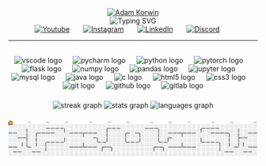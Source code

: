 <div align="center">
    <a href="https://github.com/fidok15"><img width="256px" alt="Adam Korwin" src="https://i.imgur.com/76pWVpu.png"/></a>
</div>

<div align="center">
    <img src="https://readme-typing-svg.demolab.com?font=Fira+Code&pause=1000&color=90D5FF&center=true&vCenter=true&width=435&lines=Hi+I+am+Adam;Machine+learning+enthusiast;Always+learning+new+things" alt="Typing SVG" /></a>
</div>

<div align="center">
    <a href="https://www.youtube.com/c/fidok15"><img width="32px" alt="Youtube" title="Youtube" src="https://i.imgur.com/eZdRx7S.png"/></a>
  &#8287;&#8287;&#8287;&#8287;&#8287;
    <a href="https://www.instagram.com/_fidok_/"><img width="32px" alt="Instagram" title="Instagram" src="https://i.imgur.com/hIhkcVm.png"/></a>
  &#8287;&#8287;&#8287;&#8287;&#8287;
    <a href="https://www.linkedin.com/in/adam-korwin-a6a1a1343/"><img width="32px" alt="LinkedIn" title="LinkedIn" src="https://i.imgur.com/jh6hiQe.png"/></a>
  &#8287;&#8287;&#8287;&#8287;&#8287;
    <a href="https://discord.com/users/390594145196048406"><img width="32px" alt="Discord" title="Discord" src="https://i.imgur.com/nS3Laa5.png"/></a>
  &#8287;&#8287;&#8287;&#8287;&#8287;
</div>

<hr />

<br clear="both">

<div align="center">
  <img src="https://cdn.jsdelivr.net/gh/devicons/devicon/icons/vscode/vscode-original.svg" height="40" alt="vscode logo"  />
  <img width="14" />
  <img src="https://cdn.jsdelivr.net/gh/devicons/devicon/icons/pycharm/pycharm-original.svg" height="40" alt="pycharm logo"  />
  <img width="14" />
  <img src="https://cdn.jsdelivr.net/gh/devicons/devicon/icons/python/python-original.svg" height="40" alt="python logo"  />
  <img width="14" />
  <img src="https://cdn.jsdelivr.net/gh/devicons/devicon/icons/pytorch/pytorch-original.svg" height="40" alt="pytorch logo"  />
  <img width="14" />
  <img src="https://cdn.jsdelivr.net/gh/devicons/devicon/icons/flask/flask-original.svg" height="40" alt="flask logo"  />
  <img width="14" />
  <img src="https://cdn.jsdelivr.net/gh/devicons/devicon/icons/numpy/numpy-original.svg" height="40" alt="numpy logo"  />
  <img width="14" />
  <img src="https://cdn.jsdelivr.net/gh/devicons/devicon/icons/pandas/pandas-original.svg" height="40" alt="pandas logo"  />
  <img width="14" />
  <img src="https://cdn.jsdelivr.net/gh/devicons/devicon/icons/jupyter/jupyter-original.svg" height="40" alt="jupyter logo"  />
  <img width="14" />
  <img src="https://cdn.jsdelivr.net/gh/devicons/devicon/icons/mysql/mysql-original.svg" height="40" alt="mysql logo"  />
  <img width="14" />
  <img src="https://cdn.jsdelivr.net/gh/devicons/devicon/icons/java/java-original.svg" height="40" alt="java logo"  />
  <img width="14" />
  <img src="https://cdn.jsdelivr.net/gh/devicons/devicon/icons/c/c-original.svg" height="40" alt="c logo"  />
  <img width="14" />
  <img src="https://cdn.jsdelivr.net/gh/devicons/devicon/icons/html5/html5-original.svg" height="40" alt="html5 logo"  />
  <img width="14" />
  <img src="https://cdn.jsdelivr.net/gh/devicons/devicon/icons/css3/css3-original.svg" height="40" alt="css3 logo"  />
  <img width="14" />
  <img src="https://cdn.jsdelivr.net/gh/devicons/devicon/icons/git/git-original.svg" height="40" alt="git logo"  />
  <img width="14" />
  <img src="https://cdn.jsdelivr.net/gh/devicons/devicon/icons/github/github-original.svg" height="40" alt="github logo"  />
  <img width="14" />
  <img src="https://cdn.jsdelivr.net/gh/devicons/devicon/icons/gitlab/gitlab-original.svg" height="40" alt="gitlab logo"  />
</div>

###

<div align="center">
  <img src="https://streak-stats.demolab.com?user=fidok15&locale=en&mode=daily&theme=blueberry&hide_border=true&border_radius=5&order=3" height="150" alt="streak graph"  />
  <img src="https://github-readme-stats.vercel.app/api?username=fidok15&hide_title=false&hide_rank=false&show_icons=true&include_all_commits=true&count_private=true&disable_animations=false&theme=blueberry&locale=en&hide_border=true&order=1" height="150" alt="stats graph"  />
  <img src="https://github-readme-stats.vercel.app/api/top-langs?username=fidok15&locale=en&hide_title=false&layout=compact&card_width=320&langs_count=5&theme=blueberry&hide_border=true&order=2" height="150" alt="languages graph"  />
</div>

###

<picture>
  <source media="(prefers-color-scheme: dark)" srcset="https://raw.githubusercontent.com/fidok15/fidok15/output/pacman-contribution-graph-dark.svg">
  <source media="(prefers-color-scheme: light)" srcset="https://raw.githubusercontent.com/fidok15/fidok15/output/pacman-contribution-graph.svg">
  <img alt="pacman contribution graph" src="https://raw.githubusercontent.com/fidok15/fidok15/output/pacman-contribution-graph.svg">
</picture>

###
